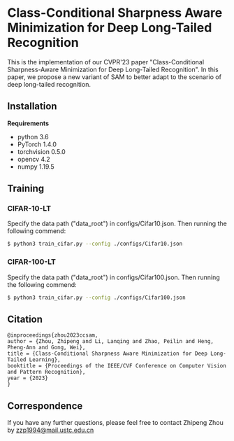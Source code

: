 # Class-Conditional Sharpness Aware Minimization for Deep Long-Tailed Recognition
This is the implementation of our CVPR'23 paper "Class-Conditional Sharpness-Aware Minimization for Deep Long-Tailed Recognition". In this paper, we propose a new variant of SAM to better adapt to the scenario of deep long-tailed recognition.

## Installation

**Requirements**
* python 3.6
* PyTorch 1.4.0
* torchvision 0.5.0
* opencv 4.2
* numpy 1.19.5

## Training
### CIFAR-10-LT
Specify the data path ("data_root") in configs/Cifar10.json. Then running the following commend:
```bash
$ python3 train_cifar.py --config ./configs/Cifar10.json
```

### CIFAR-100-LT
Specify the data path ("data_root") in configs/Cifar100.json. Then running the following commend:
```bash
$ python3 train_cifar.py --config ./configs/Cifar100.json
```

## Citation
```
@inproceedings{zhou2023ccsam,
author = {Zhou, Zhipeng and Li, Lanqing and Zhao, Peilin and Heng, Pheng-Ann and Gong, Wei},
title = {Class-Conditional Sharpness Aware Minimization for Deep Long-Tailed Learning},
booktitle = {Proceedings of the IEEE/CVF Conference on Computer Vision and Pattern Recognition},
year = {2023}
}
```

## Correspondence
If you have any further questions, please feel free to contact Zhipeng Zhou by zzp1994@mail.ustc.edu.cn


